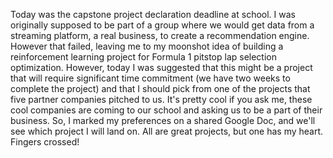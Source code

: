 Today was the capstone project declaration deadline at school. I was originally supposed to be part of a group where we would get data from a streaming platform, a real business, to create a recommendation engine. However that failed, leaving me to my moonshot idea of building a reinforcement learning project for Formula 1 pitstop lap selection optimization. However, today I was suggested that this might be a project that will require significant time commitment (we have two weeks to complete the project) and that I should pick from one of the projects that five partner companies pitched to us. It's pretty cool if you ask me, these cool companies are coming to our school and asking us to be a part of their business. So, I marked my preferences on a shared Google Doc, and we'll see which project I will land on. All are great projects, but one has my heart. Fingers crossed!